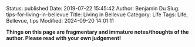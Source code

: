 Status: published
Date: 2019-07-22 15:45:42
Author: Benjamin Du
Slug: tips-for-living-in-bellevue
Title: Living in Bellevue
Category: Life
Tags: Life, Bellevue, tips
Modified: 2024-09-20 14:01:11

**Things on this page are fragmentary and immature notes/thoughts of the author. Please read with your own judgement!**

